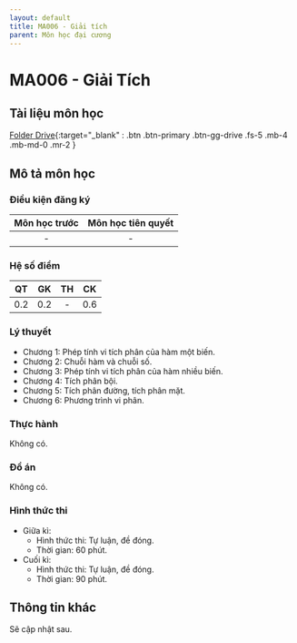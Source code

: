 ```yaml
---
layout: default
title: MA006 - Giải tích
parent: Môn học đại cương
---
```


# MA006 - Giải Tích

## Tài liệu môn học

[Folder Drive](https://drive.google.com/drive/folders/1Fg1KRbawUe6emuC6D5tR-GmTC0b4WdkV?usp=drive_link){:target="_blank" : .btn .btn-primary .btn-gg-drive .fs-5 .mb-4 .mb-md-0 .mr-2 }

## Mô tả môn học

### Điều kiện đăng ký

| Môn học trước| Môn học tiên quyết  |
|------|-----|
| <center> - </center>| <center>-</center>|

### Hệ số điểm

| QT   | GK  | TH  | CK  |
|------|-----|-----|-----|
| <center> 0.2 </center>| <center> 0.2 </center>| <center>-</center> | <center> 0.6 </center> |

### Lý thuyết

- Chương 1: Phép tính vi tích phân của hàm một biến.
- Chương 2: Chuỗi hàm và chuỗi số.
- Chương 3: Phép tính vi tích phân của hàm nhiều biến.
- Chương 4: Tích phân bội.
- Chương 5: Tích phân đường, tích phân mặt.
- Chương 6: Phương trình vi phân.

### Thực hành

Không có.

### Đồ án

Không có.

### Hình thức thi

- Giữa kì:
  + Hình thức thi: Tự luận, đề đóng.
  + Thời gian: 60 phút.
- Cuối kì:
  + Hình thức thi: Tự luận, đề đóng.
  + Thời gian: 90 phút.

## Thông tin khác

Sẽ cập nhật sau.
